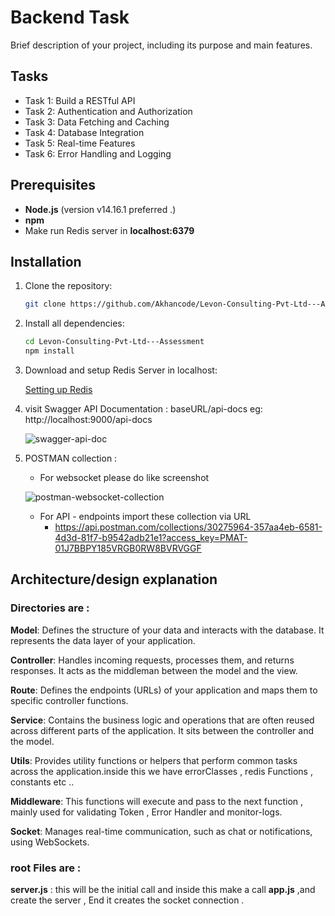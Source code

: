 # Backend Task 

Brief description of your project, including its purpose and main features.


## Tasks
- Task 1: Build a RESTful API
- Task 2: Authentication and Authorization
- Task 3: Data Fetching and Caching
- Task 4: Database Integration
- Task 5: Real-time Features
- Task 6: Error Handling and Logging


## Prerequisites

- **Node.js** (version v14.16.1 preferred .)
- **npm**
- Make run Redis server in **localhost:6379**

## Installation

1. Clone the repository:

   ```bash
   git clone https://github.com/Akhancode/Levon-Consulting-Pvt-Ltd---Assessment.git
   
2. Install all dependencies:

   ```bash
   cd Levon-Consulting-Pvt-Ltd---Assessment
   npm install
   
3. Download and setup Redis Server in localhost:
   
   [Setting up Redis](https://redis.io/docs/latest/operate/oss_and_stack/install/install-redis/install-redis-on-windows)

4. visit Swagger API Documentation :
   baseURL/api-docs
   eg: http://localhost:9000/api-docs

   ![swagger-api-doc](./assessment/swagger.png)

4. POSTMAN collection :
   - For websocket please do like screenshot 

   ![postman-websocket-collection](./assessment/postman.png)

    - For API - endpoints import these collection via URL
       - https://api.postman.com/collections/30275964-357aa4eb-6581-4d3d-81f7-b9542adb21e1?access_key=PMAT-01J7BBPY185VRGB0RW8BVRVGGF



## Architecture/design explanation
### Directories are : 
**Model**: Defines the structure of your data and interacts with the database. It represents the data layer of your application.

**Controller**: Handles incoming requests, processes them, and returns responses. It acts as the middleman between the model and the view.

**Route**: Defines the endpoints (URLs) of your application and maps them to specific controller functions.

**Service**: Contains the business logic and operations that are often reused across different parts of the application. It sits between the controller and the model.

**Utils**: Provides utility functions or helpers that perform common tasks across the application.inside this we have errorClasses , redis Functions , constants etc ..

**Middleware**: This  functions will execute and pass to the next function , mainly used for validating Token , Error Handler and monitor-logs.

**Socket**: Manages real-time communication, such as chat or notifications, using WebSockets.

### root Files are :
**server.js** : this will be the initial call  and inside this make a call **app.js** ,and create the server , End it creates the socket connection . 




























